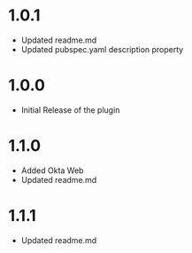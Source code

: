# 1.0.1
* Updated readme.md
* Updated pubspec.yaml description property

# 1.0.0
* Initial Release of the plugin

# 1.1.0
* Added Okta Web
* Updated readme.md

# 1.1.1
* Updated readme.md 